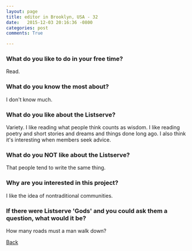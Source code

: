 ```yaml
---
layout: page
title: editor in Brooklyn, USA - 32
date:   2015-12-03 20:16:36 -0800
categories: post
comments: True

---
```


### What do you like to do in your free time?
<p>Read.</p>

### What do you know the most about?
<p>I don't know much.</p>

### What do you like about the Listserve?
<p>Variety. I like reading what people think counts as wisdom. I like reading poetry and short stories and dreams and things done long ago. I also think it's interesting when members seek advice.</p>

### What do you NOT like about the Listserve?
<p>That people tend to write the same thing.</p>

### Why are you interested in this project?
<p>I like the idea of nontraditional communities.</p>

### If there were Listserve 'Gods' and you could ask them a question, what would it be?
<p>How many roads must a man walk down?</p>

[Back][1]

[1]: /home/responders/all